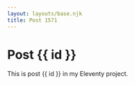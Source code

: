 ```yaml
---
layout: layouts/base.njk
title: Post 1571
---
```


# Post {{ id }}

This is post {{ id }} in my Eleventy project.
